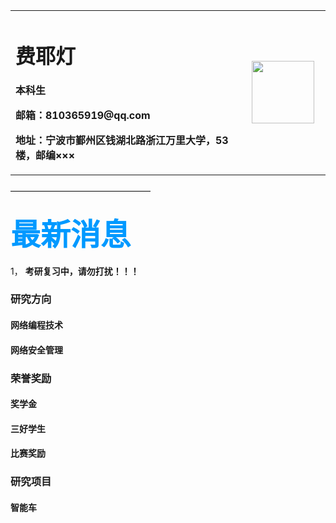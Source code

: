 

<table border="0">
  <tr>
    <td width="75%">
      <h1>费耶灯</h1>
      <p><b>本科生</b></p>
      <p><b浙江万里学院</b></p>
      <p><b>邮箱：810365919@qq.com</b></p>
      <p><b>地址：宁波市鄞州区钱湖北路浙江万里大学，53楼，邮编×××</b></p>
    </td>
    <td width="25%">
      <img src="zhengjianzhao.gif" width="100"/>    
    </td>
  </tr>
</table>
————————————————


### <font color=#0099ff size=12 face="黑体">**最新消息**</font>
1， **考研复习中，请勿打扰！！！**

### **研究方向**
#### **网络编程技术**
#### **网络安全管理**
  
  
  
  
### **荣誉奖励**
#### **奖学金**
#### **三好学生**
#### **比赛奖励**



### **研究项目**
#### **智能车**


